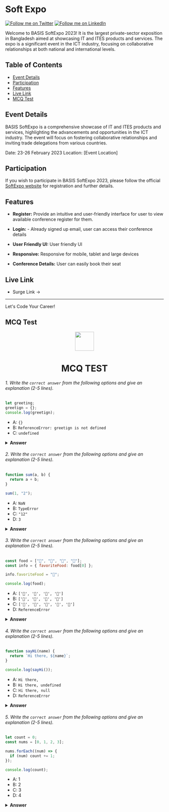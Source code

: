 # Soft Expo

[![Follow me on Twitter](https://img.shields.io/twitter/follow/rocky_haque10?style=social)](https://twitter.com/rocky_haque10)
[![Follow me on LinkedIn](https://img.shields.io/badge/-LinkedIn-blue?style=flat-square&logo=linkedin&logoColor=white&link=https://www.linkedin.com/in/rockyhaque/)](https://www.linkedin.com/in/rockyhaque/)


Welcome to BASIS SoftExpo 2023! It is the largest private-sector exposition in Bangladesh aimed at showcasing IT and ITES products and services. The expo is a significant event in the ICT industry, focusing on collaborative relationships at both national and international levels.

## Table of Contents

- [Event Details](#event-details)
- [Participation](#participation)
- [Features](#features)
- [Live Link](#live-link)
- [MCQ Test](#mcq-test)


## Event Details
BASIS SoftExpo is a comprehensive showcase of IT and ITES products and services, highlighting the advancements and opportunities in the ICT industry. The event will focus on fostering collaborative relationships and inviting trade delegations from various countries.

Date: 23-26 February 2023
Location: [Event Location]

## Participation
If you wish to participate in BASIS SoftExpo 2023, please follow the official [SoftExpo website](https://softexpo.com.bd) for registration and further details.



## Features

- **Register:** Provide an intuitive and user-friendly interface for user to view available conference register for them.

- **Login:** - Already signed up email, user can access their conference details

- **User Friendly UI:** User friendly UI

- **Responsive:** Responsive for mobile, tablet and large devices

- **Conference Details:** User can easily book their seat



## Live Link 
- Surge Link -> 

---

Let's Code Your Career!

## MCQ Test

<div align="center">
  <img height="60" src="https://edurev.gumlet.io/AllImages/original/ApplicationImages/CourseImages/944e5d47-8c55-4a89-91e5-22ab5f2798fc_CI.png">
  <h1>MCQ TEST</h1>
</div>

###### 1. Write the `correct answer` from the following options and give an explanation (2-5 lines).

```javascript
let greeting;
greetign = {};
console.log(greetign);
```

- A: `{}`
- B: `ReferenceError: greetign is not defined`
- C: `undefined`

<details><summary><b>Answer</b></summary>
<p>

#### Answer: B: ReferenceError: greetign is not defined.

<i>In the given code, there's a typo in the variable name "greetign" instead of "greeting." JavaScript will throw a ReferenceError because "greetign" is not defined.</i>

</p>
</details>

###### 2. Write the `correct answer` from the following options and give an explanation (2-5 lines).

```javascript
function sum(a, b) {
  return a + b;
}

sum(1, "2");
```

- A: `NaN`
- B: `TypeError`
- C: `"12"`
- D: `3`

<details><summary><b>Answer</b></summary>
<p>

#### Answer: D: 3

<i>Even though the second argument passed to the sum function is a string ("2"), JavaScript will perform type coercion and treat it as a number when trying to perform the addition operation. Therefore, the result will be 1 + 2, which equals 3.</i>

</p>
</details>

###### 3. Write the `correct answer` from the following options and give an explanation (2-5 lines).

```javascript
const food = ["🍕", "🍫", "🥑", "🍔"];
const info = { favoriteFood: food[0] };

info.favoriteFood = "🍝";

console.log(food);
```

- A: `['🍕', '🍫', '🥑', '🍔']`
- B: `['🍝', '🍫', '🥑', '🍔']`
- C: `['🍝', '🍕', '🍫', '🥑', '🍔']`
- D: `ReferenceError`

<details><summary><b>Answer</b></summary>
<p>

#### Answer: A: ['🍕', '🍫', '🥑', '🍔']

<i>The food array is not modified in the given code. The info.favoriteFood is updated to "🍝", but this change does not affect the original food array. Therefore, when you log food, it remains unchanged with its original values.</i>

</p>
</details>

###### 4. Write the `correct answer` from the following options and give an explanation (2-5 lines).

```javascript
function sayHi(name) {
  return `Hi there, ${name}`;
}

console.log(sayHi());
```

- A: `Hi there,`
- B: `Hi there, undefined`
- C: `Hi there, null`
- D: `ReferenceError`

<details><summary><b>Answer</b></summary>
<p>

#### Answer: B: Hi there, undefined

<i>The function sayHi expects a parameter name, but when you call sayHi() without providing any argument, name becomes undefined. The template literal in the return statement combines "Hi there, " with the value of name, which is undefined, resulting in "Hi there, undefined".</i>

</p>
</details>

###### 5. Write the `correct answer` from the following options and give an explanation (2-5 lines).

```javascript
let count = 0;
const nums = [0, 1, 2, 3];

nums.forEach((num) => {
  if (num) count += 1;
});

console.log(count);
```

- A: 1
- B: 2
- C: 3
- D: 4

<details><summary><b>Answer</b></summary>
<p>

#### Answer: C: 3

<i>The forEach method iterates over each element in the nums array. The callback function increments the count variable by 1 for every truthy value (non-zero in this case) encountered. There are three truthy values in the nums array (1, 2, and 3), so count becomes 3 at the end of the iteration</i>

</p>
</details>
